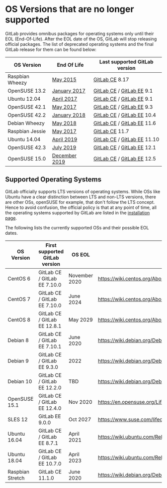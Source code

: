 # OS Versions that are no longer supported

GitLab provides omnibus packages for operating systems only until their
EOL (End-Of-Life). After the EOL date of the OS, GitLab will stop releasing
official packages. The list of deprecated operating systems and the final GitLab
release for them can be found below:

| OS Version      | End Of Life                                                                        | Last supported GitLab version                                                                                                                                                                                                                              |
| --------------- | ---------------------------------------------------------------------------------- | ---------------------------------------------------------------------------------------------------------------------------------------------------------------------------------------------------------------------------------------------------------- |
| Raspbian Wheezy | [May 2015](https://downloads.raspberrypi.org/raspbian/images/raspbian-2015-05-07/) | [GitLab CE](https://packages.gitlab.com/app/gitlab/raspberry-pi2/search?q=gitlab-ce_8.17&dist=debian%2Fwheezy) 8.17                                                                                                                                        |
| OpenSUSE 13.2   | [January 2017](https://en.opensuse.org/Lifetime#Discontinued_distributions)        | [GitLab CE](https://packages.gitlab.com/app/gitlab/gitlab-ce/search?q=gitlab-ce-9.1&dist=opensuse%2F13.2) / [GitLab EE](https://packages.gitlab.com/app/gitlab/gitlab-ee/search?q=gitlab-ee-9.1&dist=opensuse%2F13.2) 9.1                                  |
| Ubuntu 12.04    | [April 2017](https://ubuntu.com/info/release-end-of-life)                          | [GitLab CE](https://packages.gitlab.com/app/gitlab/gitlab-ce/search?q=gitlab-ce_9.1&dist=ubuntu%2Fprecise) / [GitLab EE](https://packages.gitlab.com/app/gitlab/gitlab-ee/search?q=gitlab-ee_9.1&dist=ubuntu%2Fprecise) 9.1                                |
| OpenSUSE 42.1   | [May 2017](https://en.opensuse.org/Lifetime#Discontinued_distributions)            | [GitLab CE](https://packages.gitlab.com/app/gitlab/gitlab-ce/search?q=gitlab-ce-9.3&dist=opensuse%2F42.1) / [GitLab EE](https://packages.gitlab.com/app/gitlab/gitlab-ee/search?q=gitlab-ee-9.3&dist=opensuse%2F42.1) 9.3                                  |
| OpenSUSE 42.2   | [January 2018](https://en.opensuse.org/Lifetime#Discontinued_distributions)        | [GitLab CE](https://packages.gitlab.com/app/gitlab/gitlab-ce/search?q=gitlab-ce-10.4&dist=opensuse%2F42.2) / [GitLab EE](https://packages.gitlab.com/app/gitlab/gitlab-ee/search?q=gitlab-ee-10.4&dist=opensuse%2F42.2) 10.4                               |
| Debian Wheezy   | [May 2018](https://www.debian.org/News/2018/20180601)                              | [GitLab CE](https://packages.gitlab.com/app/gitlab/gitlab-ce/search?q=gitlab-ce_11.6&dist=debian%2Fwheezy) / [GitLab EE](https://packages.gitlab.com/app/gitlab/gitlab-ee/search?q=gitlab-ee_11.6&dist=debian%2Fwheezy) 11.6                               |
| Raspbian Jessie | [May 2017](https://downloads.raspberrypi.org/raspbian/images/raspbian-2017-07-05/) | [GitLab CE](https://packages.gitlab.com/app/gitlab/raspberry-pi2/search?q=gitlab-ce_11.7&dist=debian%2Fjessie) 11.7                                                                                                                                        |
| Ubuntu 14.04    | [April 2019](https://ubuntu.com/info/release-end-of-life)                          | [GitLab CE](https://packages.gitlab.com/app/gitlab/gitlab-ce/search?q=gitlab-ce_11.10&dist=ubuntu%2Ftrusty) / [GitLab EE](https://packages.gitlab.com/app/gitlab/gitlab-ee/search?q=gitlab-ee_11.10&dist=ubuntu%2Ftrusty) 11.10                            |
| OpenSUSE 42.3   | [July 2019](https://en.opensuse.org/Lifetime#Discontinued_distributions)           | [GitLab CE](https://packages.gitlab.com/app/gitlab/gitlab-ce/search?q=gitlab-ce-12.1&dist=opensuse%2F42.3) / [GitLab EE](https://packages.gitlab.com/app/gitlab/gitlab-ee/search?q=gitlab-ee-12.1&dist=opensuse%2F42.3) 12.1                               |
| OpenSUSE 15.0   | [December 2019](https://en.opensuse.org/Lifetime#Discontinued_distributions)       | [GitLab CE](https://packages.gitlab.com/app/gitlab/gitlab-ce/search?q=gitlab-ce-12.5&dist=opensuse%2F15.0) / [GitLab EE](https://packages.gitlab.com/app/gitlab/gitlab-ee/search?q=gitlab-ee-12.5&dist=opensuse%2F15.0) 12.5                               |

## Supported Operating Systems

GitLab officially supports LTS versions of operating systems. While OSs like
Ubuntu have a clear distinction between LTS and non-LTS versions, there are
other OSs, openSUSE for example, that don't follow the LTS concept. Hence to
avoid confusion, the official policy is that at any point of time, all the
operating systems supported by GitLab are listed in the [installation
page](https://about.gitlab.com/install/).

The following lists the currently supported OSs and their possible EOL dates.

| OS Version       | First supported GitLab version | OS EOL        | Details                                                      |
| ---------------- | ------------------------------ | ------------- | ------------------------------------------------------------ |
| CentOS 6         | GitLab CE / GitLab EE 7.10.0   | November 2020 | <https://wiki.centos.org/About/Product>                      |
| CentOS 7         | GitLab CE / GitLab EE 7.10.0   | June 2024     | <https://wiki.centos.org/About/Product>                      |
| CentOS 8         | GitLab CE / GitLab EE 12.8.1   | May 2029      | <https://wiki.centos.org/About/Product>                      |
| Debian 8         | GitLab CE / GitLab EE 7.10.1   | June 2020     | <https://wiki.debian.org/DebianReleases#Production_Releases> |
| Debian 9         | GitLab CE / GitLab EE 9.3.0    | 2022          | <https://wiki.debian.org/DebianReleases#Production_Releases> |
| Debian 10        | GitLab CE / GitLab EE 12.2.0   | TBD           | <https://wiki.debian.org/DebianReleases#Production_Releases> |
| OpenSUSE 15.1    | GitLab CE / GitLab EE 12.4.0   | Nov 2020      | <https://en.opensuse.org/Lifetime>                           |
| SLES 12          | GitLab EE 9.0.0                | Oct 2027      | <https://www.suse.com/lifecycle/>                            |
| Ubuntu 16.04     | GitLab CE / GitLab EE 8.7.1    | April 2021    | <https://wiki.ubuntu.com/Releases>                           |
| Ubuntu 18.04     | GitLab CE / GitLab EE 10.7.0   | April 2023    | <https://wiki.ubuntu.com/Releases>                           |
| Raspbian Stretch | GitLab CE 11.1.0               | June 2020     | <https://wiki.debian.org/DebianReleases#Production_Releases> |
